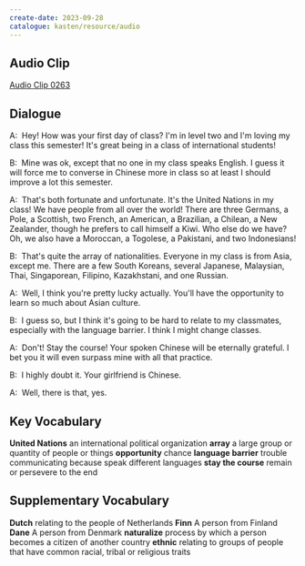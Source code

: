 ```yaml
---
create-date: 2023-09-28
catalogue: kasten/resource/audio
---
```


## Audio Clip
[Audio Clip 0263](https://archive.org/download/englishpod_all/englishpod_0263dg.mp3)

## Dialogue
A:  Hey! How was your first day of class? I'm in level two and I'm loving my class this semester! It's great being in a class of international students! 

B:  Mine was ok, except that no one in my class speaks English. I guess it will force me to converse in Chinese more in class so at least I should improve a lot this semester. 

A:  That's both fortunate and unfortunate. It's the United Nations in my class! We have people from all over the world! There are three Germans, a Pole, a Scottish, two French, an American, a Brazilian, a Chilean, a New Zealander, though he prefers to call himself a Kiwi. Who else do we have? Oh, we also have a Moroccan, a Togolese, a Pakistani, and two Indonesians! 

B:  That's quite the array of nationalities. Everyone in my class is from Asia, except me. There are a few South Koreans, several Japanese, Malaysian, Thai, Singaporean, Filipino, Kazakhstani, and one Russian. 

A:  Well, I think you're pretty lucky actually. You'll have the opportunity to learn so much about Asian culture. 

B:  I guess so, but I think it's going to be hard to relate to my classmates, especially with the language barrier. I think I might change classes. 

A:  Don't! Stay the course! Your spoken Chinese will be eternally grateful. I bet you it will even surpass mine with all that practice. 

B:  I highly doubt it. Your girlfriend is Chinese. 

A:  Well, there is that, yes.

## Key Vocabulary
**United Nations**        an international political organization
**array**                 a large group or quantity of people or things
**opportunity**           chance
**language barrier**      trouble communicating because speak different languages
**stay the course**       remain or persevere to the end

## Supplementary Vocabulary
**Dutch**           relating to the people of Netherlands
**Finn**            A person from Finland
**Dane**            A person from Denmark
**naturalize**      process by which a person becomes a citizen of another country
**ethnic**          relating to groups of people that have common racial, tribal or religious traits
